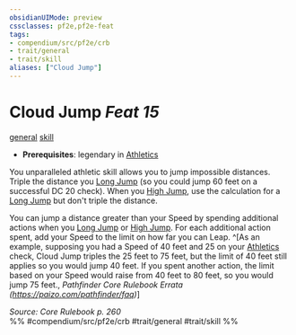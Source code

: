 ```yaml
---
obsidianUIMode: preview
cssclasses: pf2e,pf2e-feat
tags:
- compendium/src/pf2e/crb
- trait/general
- trait/skill
aliases: ["Cloud Jump"]
---
```

# Cloud Jump  *Feat 15*  
[general](rules/traits/general.md "General Feat Trait")  [skill](rules/traits/skill.md "Skill Feat Trait")  

- **Prerequisites**: legendary in [Athletics](compendium/skills.md#Athletics)

You unparalleled athletic skill allows you to jump impossible distances. Triple the distance you [Long Jump](rules/actions/long-jump.md) (so you could jump 60 feet on a successful DC 20 check). When you [High Jump](rules/actions/high-jump.md), use the calculation for a [Long Jump](rules/actions/long-jump.md) but don't triple the distance.

You can jump a distance greater than your Speed by spending additional actions when you [Long Jump](rules/actions/long-jump.md) or [High Jump](rules/actions/high-jump.md). For each additional action spent, add your Speed to the limit on how far you can Leap. ^[As an example, supposing you had a Speed of 40 feet and 25 on your [Athletics](compendium/skills.md#Athletics) check, Cloud Jump triples the 25 feet to 75 feet, but the limit of 40 feet still applies so you would jump 40 feet. If you spent another action, the limit based on your Speed would raise from 40 feet to 80 feet, so you would jump 75 feet., _Pathfinder Core Rulebook Errata (https://paizo.com/pathfinder/faq)_]

*Source: Core Rulebook p. 260*  
%% #compendium/src/pf2e/crb #trait/general #trait/skill %%